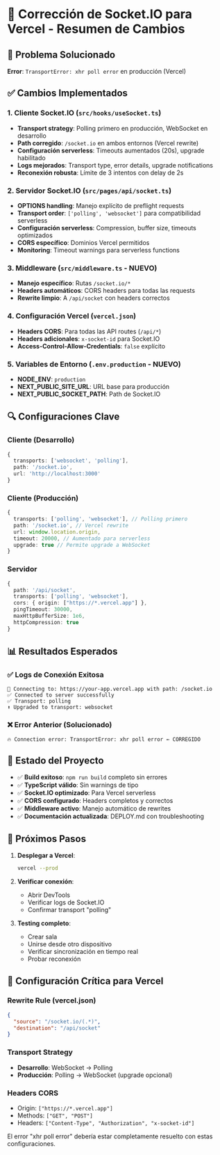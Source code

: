 # 🔧 Corrección de Socket.IO para Vercel - Resumen de Cambios

## 🎯 Problema Solucionado
**Error**: `TransportError: xhr poll error` en producción (Vercel)

## ✅ Cambios Implementados

### 1. **Cliente Socket.IO** (`src/hooks/useSocket.ts`)
- **Transport strategy**: Polling primero en producción, WebSocket en desarrollo
- **Path corregido**: `/socket.io` en ambos entornos (Vercel rewrite)
- **Configuración serverless**: Timeouts aumentados (20s), upgrade habilitado
- **Logs mejorados**: Transport type, error details, upgrade notifications
- **Reconexión robusta**: Límite de 3 intentos con delay de 2s

### 2. **Servidor Socket.IO** (`src/pages/api/socket.ts`)
- **OPTIONS handling**: Manejo explícito de preflight requests
- **Transport order**: `['polling', 'websocket']` para compatibilidad serverless
- **Configuración serverless**: Compression, buffer size, timeouts optimizados
- **CORS específico**: Dominios Vercel permitidos
- **Monitoring**: Timeout warnings para serverless functions

### 3. **Middleware** (`src/middleware.ts` - NUEVO)
- **Manejo específico**: Rutas `/socket.io/*`
- **Headers automáticos**: CORS headers para todas las requests
- **Rewrite limpio**: A `/api/socket` con headers correctos

### 4. **Configuración Vercel** (`vercel.json`)
- **Headers CORS**: Para todas las API routes (`/api/*`)
- **Headers adicionales**: `x-socket-id` para Socket.IO
- **Access-Control-Allow-Credentials**: `false` explícito

### 5. **Variables de Entorno** (`.env.production` - NUEVO)
- **NODE_ENV**: `production`
- **NEXT_PUBLIC_SITE_URL**: URL base para producción
- **NEXT_PUBLIC_SOCKET_PATH**: Path de Socket.IO

## 🔍 Configuraciones Clave

### Cliente (Desarrollo)
```typescript
{
  transports: ['websocket', 'polling'],
  path: '/socket.io',
  url: 'http://localhost:3000'
}
```

### Cliente (Producción)
```typescript
{
  transports: ['polling', 'websocket'], // Polling primero
  path: '/socket.io', // Vercel rewrite
  url: window.location.origin,
  timeout: 20000, // Aumentado para serverless
  upgrade: true // Permite upgrade a WebSocket
}
```

### Servidor
```typescript
{
  path: '/api/socket',
  transports: ['polling', 'websocket'],
  cors: { origin: ["https://*.vercel.app"] },
  pingTimeout: 30000,
  maxHttpBufferSize: 1e6,
  httpCompression: true
}
```

## 📊 Resultados Esperados

### ✅ Logs de Conexión Exitosa
```
🔌 Connecting to: https://your-app.vercel.app with path: /socket.io
✅ Connected to server successfully
✅ Transport: polling
⬆️ Upgraded to transport: websocket
```

### ❌ Error Anterior (Solucionado)
```
🔥 Connection error: TransportError: xhr poll error ← CORREGIDO
```

## 🚀 Estado del Proyecto

- ✅ **Build exitoso**: `npm run build` completo sin errores
- ✅ **TypeScript válido**: Sin warnings de tipo
- ✅ **Socket.IO optimizado**: Para Vercel serverless
- ✅ **CORS configurado**: Headers completos y correctos
- ✅ **Middleware activo**: Manejo automático de rewrites
- ✅ **Documentación actualizada**: DEPLOY.md con troubleshooting

## 🎯 Próximos Pasos

1. **Desplegar a Vercel**:
   ```bash
   vercel --prod
   ```

2. **Verificar conexión**:
   - Abrir DevTools
   - Verificar logs de Socket.IO
   - Confirmar transport "polling"

3. **Testing completo**:
   - Crear sala
   - Unirse desde otro dispositivo
   - Verificar sincronización en tiempo real
   - Probar reconexión

## 🔧 Configuración Crítica para Vercel

### Rewrite Rule (vercel.json)
```json
{
  "source": "/socket.io/(.*)",
  "destination": "/api/socket"
}
```

### Transport Strategy
- **Desarrollo**: WebSocket → Polling
- **Producción**: Polling → WebSocket (upgrade opcional)

### Headers CORS
- Origin: `["https://*.vercel.app"]`
- Methods: `["GET", "POST"]`
- Headers: `["Content-Type", "Authorization", "x-socket-id"]`

El error "xhr poll error" debería estar completamente resuelto con estas configuraciones.
